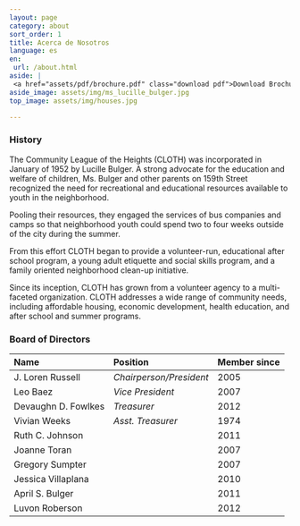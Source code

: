 ```yaml
---
layout: page
category: about
sort_order: 1
title: Acerca de Nosotros
language: es
en:
 url: /about.html
aside: |
 <a href="assets/pdf/brochure.pdf" class="download pdf">Download Brochure [PDF]</a>
aside_image: assets/img/ms_lucille_bulger.jpg
top_image: assets/img/houses.jpg

---
```


### History

The Community League of the Heights (CLOTH) was incorporated in January of 1952 by Lucille Bulger. A strong advocate for the education and welfare of children, Ms. Bulger and other parents on 159th Street recognized the need for recreational and educational resources available to youth in the neighborhood.

Pooling their resources, they engaged the services of bus companies and camps so that neighborhood youth could spend two to four weeks outside of the city during the summer.

From this effort CLOTH began to provide a volunteer-run, educational after school program, a young adult etiquette and social skills program, and a family oriented neighborhood clean-up initiative.

Since its inception, CLOTH has grown from a volunteer agency to a multi-faceted organization. CLOTH addresses a wide range of community needs, including affordable housing, economic development, health education, and after school and summer programs.

### Board of Directors

| Name                  | Position                | Member since |
|:----------------------|:------------------------|:-------------|
| J. Loren Russell      | *Chairperson/President* | 2005         |
| Leo Baez              | *Vice President*        | 2007         |
| Devaughn D. Fowlkes   | *Treasurer*             | 2012         |
| Vivian Weeks          | *Asst. Treasurer*       | 1974         |
| Ruth C. Johnson       |                         | 2011         |
| Joanne Toran          |                         | 2007         |
| Gregory Sumpter       |                         | 2007         |
| Jessica Villaplana    |                         | 2010         |
| April  S. Bulger      |                         | 2011         |
| Luvon Roberson        |                         | 2012         |